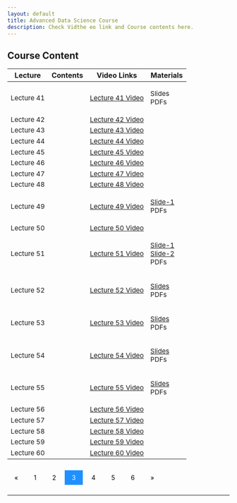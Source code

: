 ```yaml
---
layout: default
title: Advanced Data Science Course
description: Check Vidthe eo link and Course contents here.
---
```


## Course Content
<style>
.pagination a {
  color: black;
  float: center;
  padding: 8px 16px;
  text-decoration: none;
  transition: background-color .3s;
}

.pagination a.active {
  background-color: dodgerblue;
  color: white;
}

.pagination a:hover:not(.active) {background-color: #ddd;}
</style>

<table>
<thead>
<tr>
<th>Lecture</th>
<th>Contents</th>
  <th>Video Links</th>
  <th>Materials</th>
</tr>
</thead>
<tbody>
<tr>
<td style="font-size: 15px;">Lecture 41</td>
<td style="font-size: 15px;"></td>
  <td style="font-size: 15px;"><a href="">Lecture 41 Video</a></td>
<td style="font-size: 15px;"><p>Slides<br>
  PDFs</p></td>
</tr>
  <tr>
  <td style="font-size: 15px;">Lecture 42</td>
<td style="font-size: 15px;"></td>
  <td style="font-size: 15px;"><a href="">Lecture 42 Video</a></td>
<td></td>
</tr>
  <tr>
<td style="font-size: 15px;">Lecture 43</td>
<td style="font-size: 15px;"></td>
  <td style="font-size: 15px;"><a href="">Lecture 43 Video</a></td>
<td></td>
</tr>
   <tr>
<td style="font-size: 15px;" >Lecture 44</td>
<td style="font-size: 15px;"></td>
  <td style="font-size: 15px;"><a href="">Lecture 44 Video</a></td>
<td></td>
</tr>
   <tr>
<td style="font-size: 15px;">Lecture 45</td>
<td style="font-size: 15px;"></td>
  <td style="font-size: 15px;"><a href="">Lecture 45 Video</a></td>
<td></td>
</tr>
   <tr>
<td style="font-size: 15px;">Lecture 46</td>
<td style="font-size: 15px;"></td>
  <td style="font-size: 15px;"><a href="">Lecture 46 Video</a></td>
<td></td>
</tr>
   <tr>
<td style="font-size: 15px;">Lecture 47</td>
<td style="font-size: 15px;"></td>
  <td style="font-size: 15px;"><a href="">Lecture 47 Video</a></td>
<td></td>
</tr>
   <tr>
<td style="font-size: 15px;">Lecture 48</td>
<td style="font-size: 15px;"></td>
  <td style="font-size: 15px;"><a href="">Lecture 48 Video</a></td>
<td></td>
</tr>
  <tr>
<td style="font-size: 15px;">Lecture 49</td>
<td style="font-size: 15px;"></td>
  <td style="font-size: 15px;"><a href="">Lecture 49 Video</a></td>
<td style="font-size: 15px;"><p><a href="">Slide-1</a><br>
  PDFs</p></td>
</tr>
  <tr>
<td style="font-size: 15px;">Lecture 50</td>
<td style="font-size: 15px;"></td>
  <td style="font-size: 15px;"><a href="">Lecture 50 Video</a></td>
<td></td>
</tr>
   <tr>
<td style="font-size: 15px;">Lecture 51</td>
<td style="font-size: 15px;"></td>
  <td style="font-size: 15px;"><a href="">Lecture 51 Video</a></td>
<td style="font-size: 15px;"><p><a href="">Slide-1</a><br>
  <a href="">Slide-2</a><br>
  PDFs</p></td>
</tr>
   <tr>
<td style="font-size: 15px;">Lecture 52</td>
<td style="font-size: 15px;"></td>
  <td style="font-size: 15px;"><a href="">Lecture 52 Video</a></td>
<td style="font-size: 15px;"><p><a href="">Slides</a><br>
  PDFs</p></td>
</tr>
   <tr>
<td style="font-size: 15px;">Lecture 53</td>
<td style="font-size: 15px;"></td>
  <td style="font-size: 15px;"><a href="">Lecture 53 Video</a></td>
<td style="font-size: 15px;"><p><a href="">Slides</a><br>
  PDFs</p></td>
</tr>
   <tr>
<td style="font-size: 15px;">Lecture 54</td>
<td style="font-size: 15px;"></td>
  <td style="font-size: 15px;"><a href="">Lecture 54 Video</a></td>
<td style="font-size: 15px;"><p><a href="">Slides</a><br>
  PDFs</p></td>
</tr>
   <tr>
<td style="font-size: 15px;">Lecture 55</td>
<td style="font-size: 15px;"></td>
  <td style="font-size: 15px;"><a href="">Lecture 55 Video</a></td>
<td style="font-size: 15px;"><p><a href="">Slides</a><br>
  PDFs</p></td>
</tr>
   <tr>
<td style="font-size: 15px;">Lecture 56</td>
<td style="font-size: 15px;"></td>
  <td style="font-size: 15px;"><a href="">Lecture 56 Video</a></td>
<td></td>
</tr>
   <tr>
<td style="font-size: 15px;">Lecture 57</td>
<td style="font-size: 15px;"></td>
  <td style="font-size: 15px;"><a href="">Lecture 57 Video</a></td>
<td></td>
</tr>
   <tr>
<td style="font-size: 15px;">Lecture 58</td>
<td style="font-size: 15px;"></td>
  <td style="font-size: 15px;"><a href="">Lecture 58 Video</a></td>
<td></td>
</tr>
   <tr>
<td style="font-size: 15px;">Lecture 59</td>
<td style="font-size: 15px;"></td>
  <td style="font-size: 15px;"><a href="">Lecture 59 Video</a></td>
<td></td>
</tr>
   <tr>
<td style="font-size: 15px;">Lecture 60</td>
<td style="font-size: 15px;"></td>
  <td style="font-size: 15px;"><a href="">Lecture 60 Video</a></td>
<td></td>
</tr>
</tbody>
</table>

<br>
<div class="pagination">
  <a href="course_page2.html">&laquo;</a>
  <a href="course_page.html">1</a>
  <a href="course_page2.html">2</a>
  <a class="active" href="course_page3.html">3</a>
  <a href="course_page4.html">4</a>
  <a href="course_page5.html">5</a>
  <a href="course_page6.html">6</a>
  <a href="course_page4.html">&raquo;</a>
</div>
<br>

---
